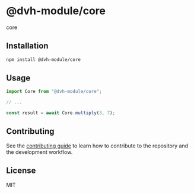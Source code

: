 # @dvh-module/core

core

## Installation

```sh
npm install @dvh-module/core
```

## Usage

```js
import Core from "@dvh-module/core";

// ...

const result = await Core.multiply(3, 7);
```

## Contributing

See the [contributing guide](CONTRIBUTING.md) to learn how to contribute to the repository and the development workflow.

## License

MIT
